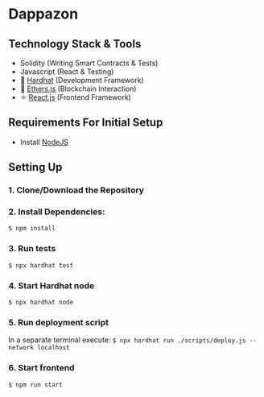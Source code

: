 # Dappazon

## Technology Stack & Tools

- Solidity (Writing Smart Contracts & Tests)
- Javascript (React & Testing)
- 👷 [Hardhat](https://hardhat.org/) (Development Framework)
- 🔷 [Ethers.js](https://docs.ethers.io/v5/) (Blockchain Interaction)
- ⚛️ [React.js](https://reactjs.org/) (Frontend Framework)

## Requirements For Initial Setup

- Install [NodeJS](https://nodejs.org/en/)

## Setting Up

### 1. Clone/Download the Repository

### 2. Install Dependencies:

`$ npm install`

### 3. Run tests

`$ npx hardhat test`

### 4. Start Hardhat node

`$ npx hardhat node`

### 5. Run deployment script

In a separate terminal execute:
`$ npx hardhat run ./scripts/deploy.js --network localhost`

### 6. Start frontend

`$ npm run start`

